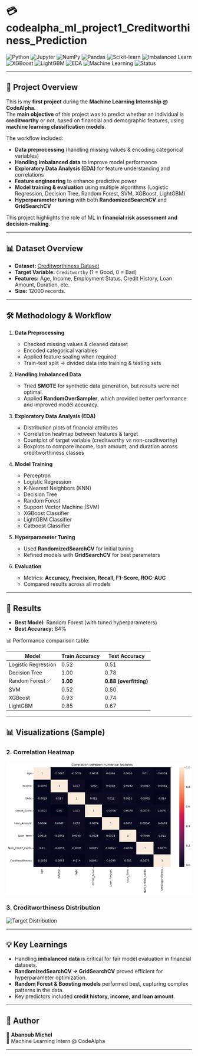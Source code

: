 # 💳 codealpha_ml_project1_Creditworthiness_Prediction  

![Python](https://img.shields.io/badge/Python-3.9%2B-blue?logo=python)
![Jupyter](https://img.shields.io/badge/Jupyter-Notebook-orange?logo=jupyter)
![NumPy](https://img.shields.io/badge/NumPy-Data%20Processing-lightblue?logo=numpy)
![Pandas](https://img.shields.io/badge/Pandas-Data%20Analysis-purple?logo=pandas)
![Scikit-learn](https://img.shields.io/badge/Scikit--Learn-ML-yellow?logo=scikitlearn)
![Imbalanced Learn](https://img.shields.io/badge/Imbalanced--Learn-Handling%20Data-red?logo=python)
![XGBoost](https://img.shields.io/badge/XGBoost-Boosting-orange?logo=xgboost)
![LightGBM](https://img.shields.io/badge/LightGBM-Boosting-green?logo=leaflet)
![EDA](https://img.shields.io/badge/EDA-Exploratory%20Data%20Analysis-brightgreen)
![Machine Learning](https://img.shields.io/badge/ML-Classification-blue?logo=mlflow)
![Status](https://img.shields.io/badge/Status-Completed-success)

---

## 📌 Project Overview  
This is my **first project** during the **Machine Learning Internship @ CodeAlpha**.  
The **main objective** of this project was to predict whether an individual is **creditworthy** or not, based on financial and demographic features, using **machine learning classification models**.  

The workflow included:  
- **Data preprocessing** (handling missing values & encoding categorical variables)  
- **Handling imbalanced data** to improve model performance  
- **Exploratory Data Analysis (EDA)** for feature understanding and correlations  
- **Feature engineering** to enhance predictive power  
- **Model training & evaluation** using multiple algorithms (Logistic Regression, Decision Tree, Random Forest, SVM, XGBoost, LightGBM)  
- **Hyperparameter tuning** with both **RandomizedSearchCV** and **GridSearchCV**  

This project highlights the role of ML in **financial risk assessment and decision-making**.  

---

## 📊 Dataset Overview  
- **Dataset:** [Creditworthiness Dataset](Dataset)  
- **Target Variable:** `Creditworthy` (1 = Good, 0 = Bad)  
- **Features:** Age, Income, Employment Status, Credit History, Loan Amount, Duration, etc.  
- **Size:** 12000  records. 

---

## 🛠️ Methodology & Workflow  

1. **Data Preprocessing**  
   - Checked missing values & cleaned dataset  
   - Encoded categorical variables  
   - Applied feature scaling when required  
   - Train-test split → divided data into training & testing sets  

2. **Handling Imbalanced Data**  
   - Tried **SMOTE** for synthetic data generation, but results were not optimal.  
   - Applied **RandomOverSampler**, which provided better performance and improved model accuracy.  

3. **Exploratory Data Analysis (EDA)**  
   - Distribution plots of financial attributes  
   - Correlation heatmap between features & target  
   - Countplot of target variable (creditworthy vs non-creditworthy)  
   - Boxplots to compare income, loan amount, and duration across creditworthiness classes  

4. **Model Training**  
   - Perceptron
   - Logistic Regression
   - K-Nearest Neighbors (KNN)
   - Decision Tree  
   - Random Forest  
   - Support Vector Machine (SVM)  
   - XGBoost Classifier  
   - LightGBM Classifier
   - Catboost Classifier

5. **Hyperparameter Tuning**  
   - Used **RandomizedSearchCV** for initial tuning  
   - Refined models with **GridSearchCV** for best parameters  

6. **Evaluation**  
   - Metrics: **Accuracy, Precision, Recall, F1-Score, ROC-AUC**  
   - Compared results across all models  

---

## 🚀 Results  

- **Best Model:** Random Forest (with tuned hyperparameters)  
- **Best Accuracy:** 84%  

📊 Performance comparison table:

| Model               | Train Accuracy | Test Accuracy |
|---------------------|----------------|---------------|
| Logistic Regression | 0.52           | 0.51          |
| Decision Tree       | 1.00           | 0.78          |
| Random Forest ✅     | **1.00**       | **0.88 (overfitting)**      |
| SVM                 | 0.52           | 0.50          |
| XGBoost             | 0.93           | 0.74          |
| LightGBM            | 0.85           | 0.67          |

---

## 📊 Visualizations (Sample)  

### 2. Correlation Heatmap  
![Correlation Heatmap](Images/Correlation_Heatmap.png)  

### 3. Creditworthiness Distribution  
![Target Distribution](Images/Target_Distribution.png)  

---

## 💡 Key Learnings  
- Handling **imbalanced data** is critical for fair model evaluation in financial datasets.  
- **RandomizedSearchCV → GridSearchCV** proved efficient for hyperparameter optimization.  
- **Random Forest & Boosting models** performed best, capturing complex patterns in the data.  
- Key predictors included **credit history, income, and loan amount**.  

---

## 📝 Author  
👤 **Abanoub Michel**  
📍 Machine Learning Intern @ CodeAlpha  

---
